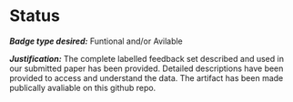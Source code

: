 # Status
***Badge type desired:*** Funtional and/or Avilable 

***Justification:*** The complete labelled feedback set described and used in our submitted paper has been provided. 
                     Detailed descriptions have been provided to access and understand the data. The artifact has been made publically
                     avaliable on this github repo.

